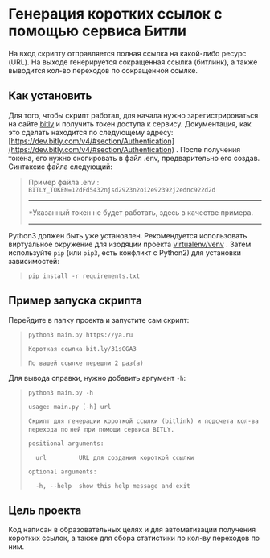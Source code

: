 # Генерация коротких ссылок с помощью сервиса Битли

На вход скрипту отправляется полная ссылка на какой-либо ресурс (URL). На выходе генерируется сокращенная ссылка (битлинк), а также выводится кол-во переходов по сокращенной ссылке. 

## Как установить 

Для того, чтобы скрипт работал, для начала нужно зарегистрироваться на сайте [bitly](https://app.bitly.com) и получить токен доступа к сервису. Документация, как это сделать находится по следующему адресу: [https://dev.bitly.com/v4/#section/Authentication](https://dev.bitly.com/v4/#section/Authentication) . 
После получения токена, его нужно скопировать в файл .env, предварительно его создав. Синтаксис файла следующий:
> Пример файла .env :
`BITLY_TOKEN=12dFd5432njsd2923n2oi2e92392j2ednc922d2d`
> 
> ***
> *Указанный токен не будет работать, здесь в качестве примера.
> *** 
Python3 должен быть уже установлен. Рекомендуется использовать виртуальное окружение для изодяции проекта [virtualenv/venv](https://docs.python.org/3/library/venv.html) . Затем используйте `pip` (или `pip3`, есть конфликт с Python2) для 
установки зависимостей:

 >`pip install -r requirements.txt`

## Пример запуска скрипта
Перейдите в папку проекта и запустите сам скрипт:
>`python3 main.py https://ya.ru`
>
>`Короткая ссылка bit.ly/31sGGA3`
>
>`По вашей ссылке перешли 2 раз(а)`

Для вывода справки, нужно добавить аргумент `-h`:
>`python3 main.py -h`
>
>`usage: main.py [-h] url`
>
>`Скрипт для генерации короткой ссылки (bitlink) и подсчета кол-ва перехода по`
>`ней при помощи сервиса BITLY.`
>
>`positional arguments:`
>
>`  url         URL для создания короткой ссылки`
>
>`optional arguments:`
>
>`  -h, --help  show this help message and exit`

## Цель проекта

Код написан в образовательных целях и для автоматизации получения коротких ссылок, а также для сбора статистики по кол-ву переходов по ним.